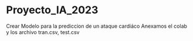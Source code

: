 # Proyecto_IA_2023
Crear Modelo para la prediccion de un ataque cardiáco
Anexamos el colab y los archivo tran.csv, test.csv
